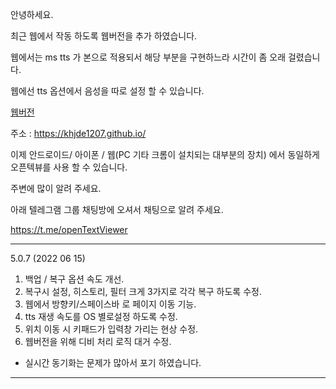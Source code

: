 안녕하세요. 

최근 웹에서 작동 하도록 웹버전을 추가 하였습니다. 

웹에서는 ms tts 가 본으로 적용되서 해당 부분을 구현하느라 시간이 좀 오래 걸렸습니다. 

웹에선 tts 옵션에서 음성을 따로 설정 할 수 있습니다. 

[웹버전](https://khjde1207.github.io/)

주소 : https://khjde1207.github.io/

이제 안드로이드/ 아이폰 / 웹(PC 기타 크롬이 설치되는 대부분의 장치) 에서 동일하게 오픈텍뷰를 사용 할 수 있습니다. 

주변에 많이 알려 주세요. 

아래 텔레그램 그룹 채팅방에 오셔서 채팅으로 알려 주세요. 

https://t.me/openTextViewer

---
5.0.7 (2022 06 15)
1. 백업 / 복구 옵션 속도 개선. 
2. 복구시 설정, 히스토리, 필터 크게 3가지로 각각 복구 하도록 수정. 
3. 웹에서 방향키/스페이스바 로 페이지 이동 기능. 
4. tts 재생 속도를 OS 별로설정 하도록 수정. 
5. 위치 이동 시 키패드가 입력창 가리는 현상 수정. 
6. 웹버전을 위해 디비 처리 로직 대거 수정. 

* 실시간 동기화는 문제가 많아서 포기 하였습니다. 

---